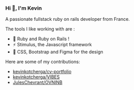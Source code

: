 ### Hi 👋, I'm Kevin

A passionate fullstack ruby on rails developer from France.

The tools I like working with are :

- :gem: Ruby and Ruby on Rails !
- ⚡ Stimulus, the Javascript framework
- :art: CSS, Bootstrap and Figma for the design

Here are some of my contributions:

- [kevinkotcherga/cv-portfolio](https://github.com/kevinkotcherga/cv-portfolio)
- [kevinkotcherga/VIBES](https://github.com/kevinkotcherga/VIBES)
- [JulesChevrant/OVNINB](https://github.com/JulesChevrant/OVNINB)

<!--
**kevinkotcherga/kevinkotcherga** is a ✨ _special_ ✨ repository because its `README.md` (this file) appears on your GitHub profile.

Here are some ideas to get you started:

- 🔭 I’m currently working on ...
- 🌱 I’m currently learning ...
- 👯 I’m looking to collaborate on ...
- 🤔 I’m looking for help with ...
- 💬 Ask me about ...
- 📫 How to reach me: ...
- 😄 Pronouns: ...
- ⚡ Fun fact: ...
-->
